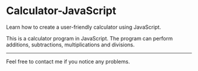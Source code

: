 # Calculator-JavaScript

Learn how to create a user-friendly calculator using JavaScript.

This is a calculator program in JavaScript. 
The program can perform additions,
subtractions, multiplications and divisions.

----------------
Feel free to contact me if you notice any problems.
